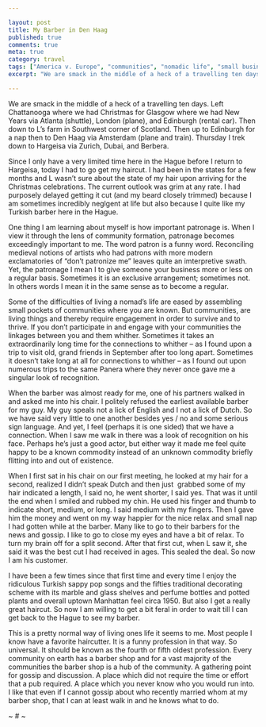 ```yaml
---

layout: post
title: My Barber in Den Haag
published: true
comments: true
meta: true
category: travel
tags: ["America v. Europe", "communities", "nomadic life", "small businesses", "travel"]
excerpt: "We are smack in the middle of a heck of a travelling ten days. Left Chattanooga where we had Christmas for Glasgow where we had New Years via Atlanta (shuttle), London (plane), and Edinburgh (rental car). Then down to L’s farm in Southwest corner of Scotland. Then up to Edinburgh for a nap then to Den Haag via Amsterdam (plane and train). Thursday I trek down to Hargeisa via Zurich, Dubai, and Berbera."

---
```


We are smack in the middle of a heck of a travelling ten days. Left Chattanooga where we had Christmas for Glasgow where we had New Years via Atlanta (shuttle), London (plane), and Edinburgh (rental car). Then down to L’s farm in Southwest corner of Scotland. Then up to Edinburgh for a nap then to Den Haag via Amsterdam (plane and train). Thursday I trek down to Hargeisa via Zurich, Dubai, and Berbera.

Since I only have a very limited time here in the Hague before I return to Hargeisa, today I had to go get my haircut. I had been in the states for a few months and L wasn’t sure about the state of my hair upon arriving for the Christmas celebrations. The current outlook was grim at any rate. I had purposely delayed getting it cut (and my beard closely trimmed) because I am sometimes incredibly neglgent at life but also because I quite like my Turkish barber here in the Hague.  

One thing I am learning about myself is how important patronage is. When I view it through the lens of community formation, patronage becomes exceedingly important to me. The word patron is a funny word. Reconciling medieval notions of artists who had patrons with more modern exclamatories of “don’t patronize me” leaves quite an imterpretive swath. Yet, the patronage I mean I to give someone your business more or less on a regular basis. Sometimes it is an exclusive arrangement; sometimes not. In others words I mean it in the same sense as to become a regular.  

Some of the difficulties of living a nomad’s life are eased by assembling small pockets of communities where you are known. But communities, are living things and thereby require engagement in order to survive and to thrive. If you don’t participate in and engage with your communities the linkages between you and them whither. Sometimes it takes an extraordinarily long time for the connections to whither – as I found upon a trip to visit old, grand friends in September after too long apart. Sometimes it doesn’t take long at all for connections to whither – as I found out upon numerous trips to the same Panera where they never once gave me a singular look of recognition.  

When the barber was almost ready for me, one of his partners walked in and asked me into his chair. I politely refused the earliest available barber for my guy. My guy speals not a lick of English and I not a lick of Dutch. So we have said very little to one another besides yes / no and some serious sign language. And yet, I feel (perhaps it is one sided) that we have a connection. When I saw me walk in there was a look of recognition on his face. Perhaps he’s just a good actor, but either way it made me feel quite happy to be a known commodity instead of an unknown commodity briefly flitting into and out of existence.  

When I first sat in his chair on our first meeting, he looked at my hair for a second, realized I didn’t speak Dutch and then just  grabbed some of my hair indicated a length, I said no, he went shorter, I said yes. That was it until the end when I smiled and rubbed my chin. He used his finger and thumb to indicate short, medium, or long. I said medium with my fingers. Then I gave him the money and went on my way happier for the nice relax and small nap I had gotten while at the barber. Many like to go to their barbers for the news and gossip. I like to go to close my eyes and have a bit of relax. To turn my brain off for a split second. After that first cut, when L saw it, she said it was the best cut I had received in ages. This sealed the deal. So now I am his customer.  

I have been a few times since that first time and every time I enjoy the ridiculous Turkish sappy pop songs and the fifties traditional decorating scheme with its marble and glass shelves and perfume bottles and potted plants and overall uptown Manhattan feel circa 1950. But also I get a really great haircut. So now I am willing to get a bit feral in order to wait till I can get back to the Hague to see my barber.  

This is a pretty normal way of living ones life it seems to me. Most people I know have a favorite haircutter. It is a funny profession in that way. So universal. It should be known as the fourth or fifth oldest profession. Every community on earth has a barber shop and for a vast majority of the communities the barber shop is a hub of the community. A gathering point for gossip and discussion. A place which did not require the time or effort that a pub required. A place which you never know who you would run into. I like that even if I cannot gossip about who recently married whom at my barber shop, that I can at least walk in and he knows what to do.  

~ # ~